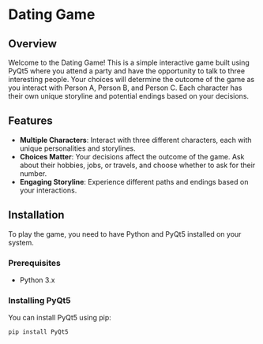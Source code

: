 # Dating Game

## Overview

Welcome to the Dating Game! This is a simple interactive game built using PyQt5 where you attend a party and have the opportunity to talk to three interesting people. Your choices will determine the outcome of the game as you interact with Person A, Person B, and Person C. Each character has their own unique storyline and potential endings based on your decisions.

## Features

- **Multiple Characters**: Interact with three different characters, each with unique personalities and storylines.
- **Choices Matter**: Your decisions affect the outcome of the game. Ask about their hobbies, jobs, or travels, and choose whether to ask for their number.
- **Engaging Storyline**: Experience different paths and endings based on your interactions.

## Installation

To play the game, you need to have Python and PyQt5 installed on your system.

### Prerequisites

- Python 3.x

### Installing PyQt5

You can install PyQt5 using pip:

```bash
pip install PyQt5
